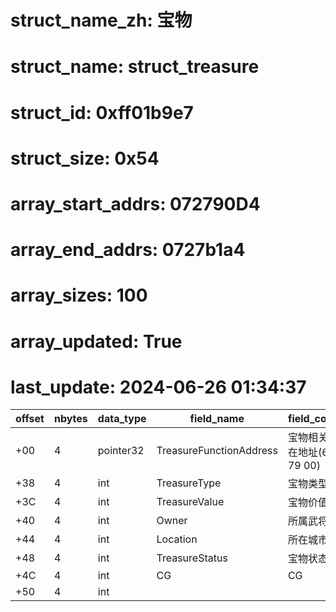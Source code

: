 # struct_name_zh: 宝物
# struct_name: struct_treasure
# struct_id: 0xff01b9e7
# struct_size: 0x54
# array_start_addrs: 072790D4
# array_end_addrs: 0727b1a4
# array_sizes: 100
# array_updated: True
# last_update: 2024-06-26 01:34:37


| offset | nbytes | data_type | field_name              | field_comment                     |
| ------ | ------ | --------- | ----------------------- | --------------------------------- |
| +00    | 4      | pointer32 | TreasureFunctionAddress | 宝物相关函数所在地址(68 C5 79 00) |
| +38    | 4      | int       | TreasureType            | 宝物类型                          |
| +3C    | 4      | int       | TreasureValue           | 宝物价值                          |
| +40    | 4      | int       | Owner                   | 所属武将                          |
| +44    | 4      | int       | Location                | 所在城市                          |
| +48    | 4      | int       | TreasureStatus          | 宝物状态                          |
| +4C    | 4      | int       | CG                      | CG                                |
| +50    | 4      | int       |                         |                                   |

